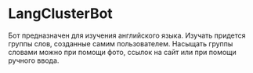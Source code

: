 # LangClusterBot
Бот предназначен для изучения английского языка. Изучать придется группы слов, созданные самим пользователем. Насыщать группы словами можно при помощи фото, ссылок на сайт или при помощи ручного ввода.
